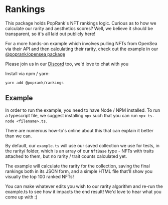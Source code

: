 # Rankings

This package holds PopRank's NFT rankings logic. Curious as to how we calculate our rarity and aesthetics scores? Well, we believe it should be transparent, so it's all laid out publicly here!

For a more hands-on example which involves pulling NFTs from OpenSea via their API and then calculating their rarity, check out the example in our [@poprank/opensea package](https://www.npmjs.com/package/@poprank/opensea)

Please join us in our [Discord](https://discord.com/invite/9R5RzdUbXb) too, we'd love to chat with you

Install via npm / yarn:

```
yarn add @poprank/rankings
```

## Example

In order to run the example, you need to have Node / NPM installed. To run a typescript file, we suggest installing `npx` such that you can run `npx ts-node <filename>.ts`.

There are numerous how-to's online about this that can explain it better than we can.

By default, our `example.ts` will use our saved collection we use for tests, in the rarity/ folder, which is an array of our `NftBase` type - NFTs with traits attached to them, but no rarity / trait counts calculated yet.

The example will calculate the rarity for the collection, saving the final rankings both in its JSON form, and a simple HTML file that'll show you visually the top 100 ranked NFTs!

You can make whatever edits you wish to our rarity algorithm and re-run the example.ts to see how it impacts the end result! We'd love to hear what you come up with :)
